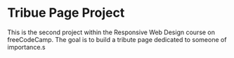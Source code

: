 # Tribue Page Project

This is the second project within the Responsive Web Design course on freeCodeCamp. The goal is to build a tribute page dedicated to someone of importance.s